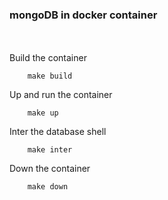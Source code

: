 ### mongoDB in docker container
\
\
Build the container 
```make
    make build
```
Up and run the container 
```make 
    make up
```
Inter the database shell
```make
    make inter
```
Down the container
```make
    make down
```